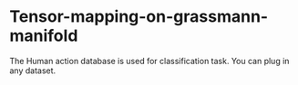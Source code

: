 # Tensor-mapping-on-grassmann-manifold
The Human action database is used for classification task.
You can plug in any dataset.
